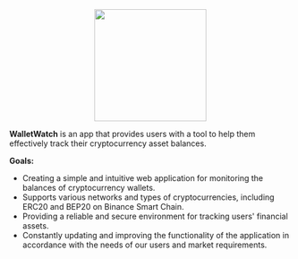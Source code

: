 <div id="header" align="center">
  <img src="https://media.giphy.com/media/v1.Y2lkPTc5MGI3NjExNG9ia2V5aWl0ZWp0Zmx1czd3N3hkbXF3aXl5c3ZuMHR2aDJrMGUxbyZlcD12MV9pbnRlcm5hbF9naWZfYnlfaWQmY3Q9Zw/3ohs7HdhQA4ffttvrO/giphy.gif" width="200"/>
</div>

<b>WalletWatch</b> is an app that provides users with a tool to help them effectively track their cryptocurrency asset balances.

<b>Goals:</b>

- Creating a simple and intuitive web application for monitoring the balances of cryptocurrency wallets.
- Supports various networks and types of cryptocurrencies, including ERC20 and BEP20 on Binance Smart Chain.
- Providing a reliable and secure environment for tracking users' financial assets.
- Constantly updating and improving the functionality of the application in accordance with the needs of our users and market requirements.
